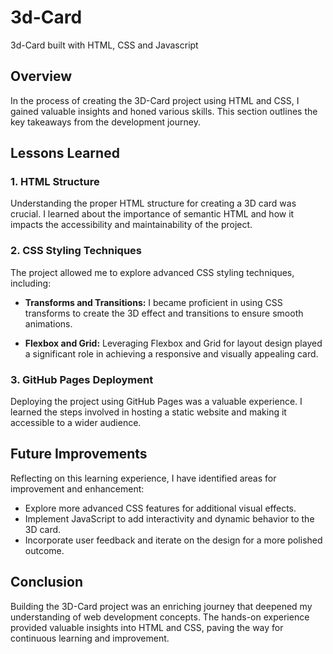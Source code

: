 # 3d-Card
3d-Card built with HTML, CSS and Javascript

## Overview
In the process of creating the 3D-Card project using HTML and CSS, I gained valuable insights and honed various skills. This section outlines the key takeaways from the development journey.

## Lessons Learned

### 1. HTML Structure
Understanding the proper HTML structure for creating a 3D card was crucial. I learned about the importance of semantic HTML and how it impacts the accessibility and maintainability of the project.

### 2. CSS Styling Techniques
The project allowed me to explore advanced CSS styling techniques, including:

- **Transforms and Transitions:** I became proficient in using CSS transforms to create the 3D effect and transitions to ensure smooth animations.

- **Flexbox and Grid:** Leveraging Flexbox and Grid for layout design played a significant role in achieving a responsive and visually appealing card.

### 3. GitHub Pages Deployment
Deploying the project using GitHub Pages was a valuable experience. I learned the steps involved in hosting a static website and making it accessible to a wider audience.

## Future Improvements
Reflecting on this learning experience, I have identified areas for improvement and enhancement:

- Explore more advanced CSS features for additional visual effects.
- Implement JavaScript to add interactivity and dynamic behavior to the 3D card.
- Incorporate user feedback and iterate on the design for a more polished outcome.

## Conclusion
Building the 3D-Card project was an enriching journey that deepened my understanding of web development concepts. The hands-on experience provided valuable insights into HTML and CSS, paving the way for continuous learning and improvement.

